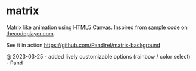 # matrix
Matrix like animation using HTML5 Canvas. Inspired from [sample code](http://thecodeplayer.com/walkthrough/matrix-rain-animation-html5-canvas-javascript) on [thecodeplayer.com](http://thecodeplayer.com/).

See it in action https://github.com/Pandirel/matrix-background

@ 2023-03-25 - added lively customizable options (rainbow / color select) - Pand